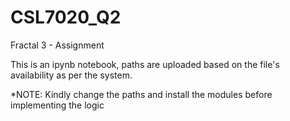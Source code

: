 # CSL7020_Q2
Fractal 3 - Assignment

This is an ipynb notebook, paths are uploaded based on the file's availability as per the system.

*NOTE: Kindly change the paths and install the modules before implementing the logic
